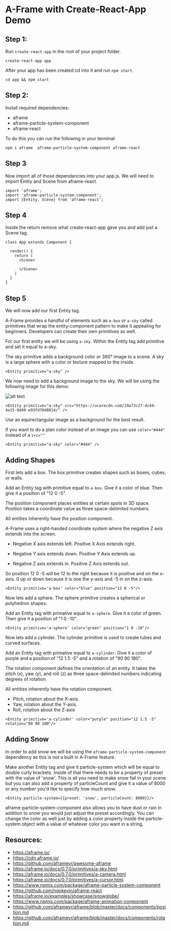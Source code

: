 # A-Frame with Create-React-App Demo

## Step 1: 

Run `create-react-app` in the root of your project folder. 

```
create-react-app app
```

After your app has been created cd into it and run `npm start`.

``` 
cd app && npm start
```

## Step 2: 

Install required dependencies: 
  - aframe
  - aframe-particle-system-component
  - aframe-react

To do this you can run the following in your terminal: 
  
  ```
  npm i aframe  aframe-particle-system-component aframe-react 
  ```

## Step 3 

Now import all of those dependancies into your app.js. We will need to import Entity and Scene from aframe-react.

```
import 'aframe';
import 'aframe-particle-system-component';
import {Entity, Scene} from 'aframe-react';
```


## Step 4 

Inside the return remove what create-react-app gave you and add just a Scene tag. 


```
class App extends Component {

  render() {
    return (
      <Scene>

      </Scene>
    )
  }
}
```


## Step 5 

We will now add our first Entity tag. 

A-Frame provides a handful of elements such as `a-box` or `a-sky` called primitives that wrap the entity-component pattern to make it appealing for beginners. Developers can create their own primitives as well. 

For our first entity we will be using `a-sky`. Within the Entity tag add primitive and set it equal to a-sky.

The sky primitive adds a background color or 360° image to a scene. A sky is a large sphere with a color or texture mapped to the inside.

```
<Entity primitive="a-sky" />
```

We now need to add a background image to the sky. We will be using the following image for this demo:

![alt text](https://ucarecdn.com/19a73c27-dc44-4e15-9d49-e93fd70d8014/)

```
<Entity primitive="a-sky" src="https://ucarecdn.com/19a73c27-dc44-4e15-9d49-e93fd70d8014/" />
```

Use an equirectangular image as a background for the best result. 

If you want to do a plan color instead of an image you can use `color="#444" ` instead of a `src=""`

```
<Entity primitive="a-sky" color="#444" />

```


## Adding Shapes 

First lets add a box. The box primitive creates shapes such as boxes, cubes, or walls.

Add an Entity tag with primitive equal to `a-box`. Give it a color of blue. Then give it a position of "12 0 -5". 

The position component places entities at certain spots in 3D space. Position takes a coordinate value as three space-delimited numbers.

All entities inherently have the position component.

A-Frame uses a right-handed coordinate system where the negative Z axis extends into the screen. 

- Negative X axis extends left. Positive X Axis extends right.

- Negative Y axis extends down. Positive Y Axis extends up.

- Negative Z axis extends in. Positive Z Axis extends out.

So position 12 0 -5 will be 12 to the right because it is positive and on the x-axis. 0 up or down because it is one the y-axis and -5 in on the z-axis.


```
<Entity primitive='a-box' color="blue" position="12 0 -5"/>
```

Now lets add a sphere. The sphere primitive creates a spherical or polyhedron shapes.

Add an Entity tag with primative equal to `a-sphere`. Give it a color of green. Then give it a position of "1 0 -10".

```
<Entity primitive='a-sphere' color="green" position="1 0 -10"/>
```

Now lets add a cylinder. The cylinder primitive is used to create tubes and curved surfaces.

Add an Entity tag with primative equal to `a-cylinder`. Give it a color of purple and a position of "12 1.5 -5" and a rotation of "90 90 180".

The rotation component defines the orientation of an entity. It takes the pitch (x), yaw (y), and roll (z) as three space-delimited numbers indicating degrees of rotation.

All entities inherently have the rotation component.

 - Pitch, rotation about the X-axis.
 - Yaw, rotation about the Y-axis.
 - Roll, rotation about the Z-axis

```
<Entity primitive='a-cylinder' color="purple" position="12 1.5 -5" rotation="90 90 180"/>
```

## Adding Snow

In order to add snow we will be using the `aframe-particle-system-component` dependency as this is not a built in A-Frame feature.

Make another Entity tag and give it particle-system which will be equal to double curly brackets. Inside of that there needs to be a property of preset with the value of 'snow'. This is all you need to make snow fall in your scene but you can also add a property of particleCount and give it a value of 8000 or any number you'd like to specify how much snow. 

```
<Entity particle-system={{preset: 'snow', particleCount: 8000}}/>
```

aframe-particle-system-component also allows you to have dust or rain in addition to snow you would just adjust the preset accordingly. You can change the color as well just by adding a color property inside the particle-system object with a value of whatever color you want in a string.


## Resources: 

- https://aframe.io/
- https://cdn.aframe.io/
- https://github.com/aframevr/awesome-aframe
- https://aframe.io/docs/0.7.0/primitives/a-sky.html
- https://aframe.io/docs/0.7.0/primitives/a-camera.html
- https://aframe.io/docs/0.7.0/primitives/a-cursor.html
- https://www.npmjs.com/package/aframe-particle-system-component
- https://github.com/ngokevin/aframe-react
- https://aframe.io/examples/showcase/snowglobe/
- https://www.npmjs.com/package/aframe-animation-component
- https://github.com/aframevr/aframe/blob/master/docs/components/position.md
- https://github.com/aframevr/aframe/blob/master/docs/components/rotation.md